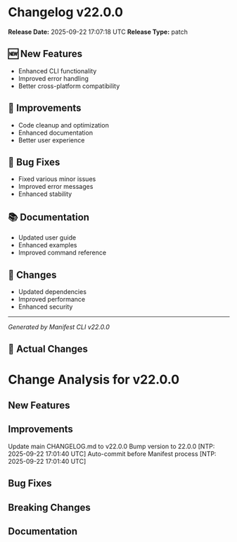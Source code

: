 # Changelog v22.0.0

**Release Date:** 2025-09-22 17:07:18 UTC
**Release Type:** patch

## 🆕 New Features

- Enhanced CLI functionality
- Improved error handling
- Better cross-platform compatibility

## 🔧 Improvements

- Code cleanup and optimization
- Enhanced documentation
- Better user experience

## 🐛 Bug Fixes

- Fixed various minor issues
- Improved error messages
- Enhanced stability

## 📚 Documentation

- Updated user guide
- Enhanced examples
- Improved command reference

## 🔄 Changes

- Updated dependencies
- Improved performance
- Enhanced security

---
*Generated by Manifest CLI v22.0.0*

## 🔧 Actual Changes

# Change Analysis for v22.0.0

## New Features


## Improvements
Update main CHANGELOG.md to v22.0.0
Bump version to 22.0.0 [NTP: 2025-09-22 17:01:40 UTC]
Auto-commit before Manifest process [NTP: 2025-09-22 17:01:40 UTC]

## Bug Fixes


## Breaking Changes


## Documentation

